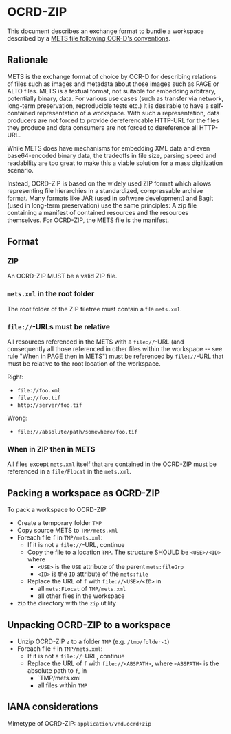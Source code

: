 # OCRD-ZIP

This document describes an exchange format to bundle a workspace described by a
[METS file following OCR-D's conventions](mets).

## Rationale

METS is the exchange format of choice by OCR-D for describing relations of
files such as images and metadata about those images such as PAGE or ALTO
files. METS is a textual format, not suitable for embedding arbitrary,
potentially binary, data. For various use cases (such as transfer via network,
long-term preservation, reproducible tests etc.) it is desirable to have a
self-contained representation of a workspace. With such a representation, data
producers are not forced to provide dereferencable HTTP-URL for the files they
produce and data consumers are not forced to dereference all HTTP-URL.

While METS does have mechanisms for embedding XML data and even base64-encoded
binary data, the tradeoffs in file size, parsing speed and readability are too
great to make this a viable solution for a mass digitization scenario.

Instead, OCRD-ZIP is based on the widely used ZIP format which allows
representing file hierarchies in a standardized, compressable archive format.
Many formats like JAR (used in software development) and BagIt (used in
long-term preservation) use the same principles: A zip file containing a
manifest of contained resources and the resources themselves. For OCRD-ZIP, the
METS file is the manifest.

## Format

### ZIP

An OCRD-ZIP MUST be a valid ZIP file.

### `mets.xml` in the root folder

The root folder of the ZIP filetree must contain a file `mets.xml`.

### `file://`-URLs must be relative

All resources referenced in the METS with a `file://`-URL (and consequently all
those referenced in other files within the workspace -- see rule "When in PAGE
then in METS") must be referenced by `file://`-URL that must be relative to the
root location of the workspace.

Right:
* `file://foo.xml`
* `file://foo.tif`
* `http://server/foo.tif`

Wrong:
* `file:///absolute/path/somewhere/foo.tif`

### When in ZIP then in METS

All files except `mets.xml` itself that are contained in the OCRD-ZIP must be
referenced in a `file/Flocat` in the `mets.xml`.

## Packing a workspace as OCRD-ZIP

To pack a workspace to OCRD-ZIP:

* Create a temporary folder `TMP`
* Copy source METS to `TMP/mets.xml`
* Foreach file `f` in `TMP/mets.xml`:
  * If it is not a `file://`-URL, continue
  * Copy the file to a location `TMP`. The structure SHOULD be `<USE>/<ID>` where
    * `<USE>` is the `USE` attribute of the parent `mets:fileGrp`
    * `<ID>` is the `ID` attribute of the `mets:file`
  * Replace the URL of `f` with `file://<USE>/<ID>` in
    * all `mets:FLocat` of `TMP/mets.xml`
    * all other files in the workspace
* zip the directory with the `zip` utility

## Unpacking OCRD-ZIP to a workspace

* Unzip OCRD-ZIP `z` to a folder `TMP` (e.g. `/tmp/folder-1`)
* Foreach file `f` in `TMP/mets.xml`:
  * If it is not a `file://`-URL, continue
  * Replace the URL of `f` with `file://<ABSPATH>`, where `<ABSPATH>` is the absolute path to `f`, in
    * `TMP/mets.xml
    * all files within `TMP`

## IANA considerations

Mimetype of OCRD-ZIP: `application/vnd.ocrd+zip`

